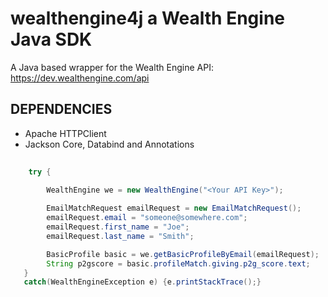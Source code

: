 # wealthengine4j a Wealth Engine Java SDK

A Java based wrapper for the Wealth Engine API: https://dev.wealthengine.com/api

## DEPENDENCIES

 + Apache HTTPClient
 + Jackson Core, Databind and Annotations
  

```java
 
    try {
 
        WealthEngine we = new WealthEngine("<Your API Key>");

        EmailMatchRequest emailRequest = new EmailMatchRequest();
        emailRequest.email = "someone@somewhere.com";
        emailRequest.first_name = "Joe";
        emailRequest.last_name = "Smith";

        BasicProfile basic = we.getBasicProfileByEmail(emailRequest);
        String p2gscore = basic.profileMatch.giving.p2g_score.text;
   }
   catch(WealthEngineException e) {e.printStackTrace();}

```
